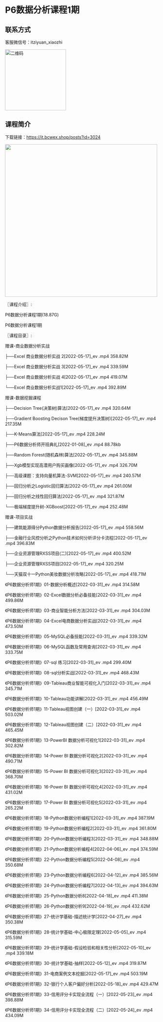 # P6数据分析课程1期

## 联系方式

客服微信号：itziyuan_xiaozhi

<img src="https://ziyuanyun.oss-cn-guangzhou.aliyuncs.com/common/20240614073449/666b82192834a.jpg" width="200" height="200" alt="二维码">

## 课程简介

下载链接：https://it.bcwex.shop/posts?id=3024

<img src="https://ziyuanyun.oss-cn-guangzhou.aliyuncs.com/yun/20240515184920/664493304a3d7.jpg" width="500" alt="">

  〖课程介绍〗:

 P6数据分析课程1期(18.87G)

 P6数据分析课程1期



 〖课程目录〗:

 赠课-商业数据分析实战

 ├──Excel 商业数据分析实战 2[2022-05-17]_ev .mp4 358.82M

 ├──Excel 商业数据分析实战 3[2022-05-17]_ev .mp4 339.59M

 ├──Excel 商业数据分析实战 4[2022-05-17]_ev .mp4 419.07M

 └──Excel 商业数据分析实战1[2022-05-17]_ev .mp4 392.89M

 赠课-数据挖掘课程

 ├──Decision Tree(决策树)算法[2022-05-17]_ev .mp4 320.64M

 ├──Gradient Boosting Decison Tree(梯度提升决策树)[2022-05-17]_ev .mp4 217.35M

 ├──K-Means算法[2022-05-17]_ev .mp4 228.24M

 ├──P6数据分析师开班典礼[2022-01-08]_ev .mp4 88.78kb

 ├──Random Forest(随机森林)算法[2022-05-17]_ev .mp4 345.88M

 ├──Xgb模型实现高潜用户购买画像[2022-05-17]_ev .mp4 326.70M

 ├──高级课题：支持向量机算法-SVM[2022-05-17]_ev .mp4 240.57M

 ├──回归分析之Logistic回归算法[2022-05-17]_ev .mp4 261.00M

 ├──回归分析之线性回归算法[2022-05-17]_ev .mp4 321.87M

 └──极端梯度提升树-XGBoost[2022-05-17]_ev .mp4 252.48M

 赠课-项目实战

 ├──建筑能源得分Python数据分析报告[2022-05-17]_ev .mp4 558.56M

 ├──金融行业风控分析之Python技术如何分析评分卡流程[2022-05-17]_ev .mp4 396.83M

 ├──企业资源管理RXSS项目(二)[2022-05-17]_ev .mp4 400.52M

 ├──企业资源管理RXSS项目[2022-05-17]_ev .mp4 320.25M

 └──天猫双十一Python美妆数据分析攻略[2022-05-17]_ev .mp4 418.71M

 《P6数据分析师1期》01-数据分析概述[2022-03-31]_ev .mp4 314.58M

 《P6数据分析师1期》02-Excel数据分析必备技能[2022-03-31]_ev .mp4 499.86M

 《P6数据分析师1期》03-商业智能分析方法[2022-03-31]_ev .mp4 304.03M

 《P6数据分析师1期》04-Excel电商数据分析实战[2022-03-31]_ev .mp4 473.50M

 《P6数据分析师1期》05-MySQL必备技能[2022-03-31]_ev .mp4 339.32M

 《P6数据分析师1期》06-MySQL函数及常用查询[2022-03-31]_ev .mp4 333.75M

 《P6数据分析师1期》07-sql 练习[2022-03-31]_ev .mp4 299.40M

 《P6数据分析师1期》08-sql分析实战[2022-03-31]_ev .mp4 468.43M

 《P6数据分析师1期》09-Tableau商业智能可视化入门[2022-03-31]_ev .mp4 345.71M

 《P6数据分析师1期》10-Tableau功能讲解[2022-03-31]_ev .mp4 456.49M

 《P6数据分析师1期》11-Tableau视图创建（一）[2022-03-31]_ev .mp4 503.02M

 《P6数据分析师1期》12-Tableau视图创建（二）[2022-03-31]_ev .mp4 465.45M

 《P6数据分析师1期》13-PowerBI 数据分析可视化1[2022-03-31]_ev .mp4 302.82M

 《P6数据分析师1期》14-Power BI 数据分析可视化2[2022-03-31]_ev .mp4 490.71M

 《P6数据分析师1期》15-Power BI 数据分析可视化3[2022-03-31]_ev .mp4 368.70M

 《P6数据分析师1期》16-Power BI 数据分析可视化4[2022-03-31]_ev .mp4 431.02M

 《P6数据分析师1期》17-Power BI 数据分析可视化5[2022-03-31]_ev .mp4 265.22M

 《P6数据分析师1期》18-Python数据分析编程1[2022-03-31]_ev .mp4 387.19M

 《P6数据分析师1期》19-Python数据分析编程2[2022-03-31]_ev .mp4 361.80M

 《P6数据分析师1期》20-Python数据分析编程3[2022-03-31]_ev .mp4 348.88M

 《P6数据分析师1期》21-Python数据分析编程4[2022-04-06]_ev .mp4 374.59M

 《P6数据分析师1期》22-Python数据分析编程5[2022-04-08]_ev .mp4 350.68M

 《P6数据分析师1期》23-Python数据分析编程6[2022-04-12]_ev .mp4 385.56M

 《P6数据分析师1期》24-Python数据分析编程7[2022-04-13]_ev .mp4 394.63M

 《P6数据分析师1期》25-Python数据分析8[2022-04-18]_ev .mp4 411.38M

 《P6数据分析师1期》26-Python数据分析9[2022-04-19]_ev .mp4 432.62M

 《P6数据分析师1期》27-统计学基础-描述统计学[2022-04-27]_ev .mp4 350.38M

 《P6数据分析师1期》28-统计学基础-中心极限定理[2022-05-05]_ev .mp4 315.59M

 《P6数据分析师1期》29-统计学基础-假设检验和相关性分析[2022-05-10]_ev .mp4 339.18M

 《P6数据分析师1期》30-统计学基础-抽样[2022-05-12]_ev .mp4 319.87M

 《P6数据分析师1期》31-电商案例文本挖掘[2022-05-17]_ev .mp4 503.19M

 《P6数据分析师1期》32-银行个人客户偏好分析[2022-05-18]_ev .mp4 429.47M

 《P6数据分析师1期》33-信用评分卡实现全流程（一）[2022-05-23]_ev .mp4 398.88M

 《P6数据分析师1期》34-信用评分卡实现全流程（二）[2022-05-24]_ev .mp4 434.09M

  